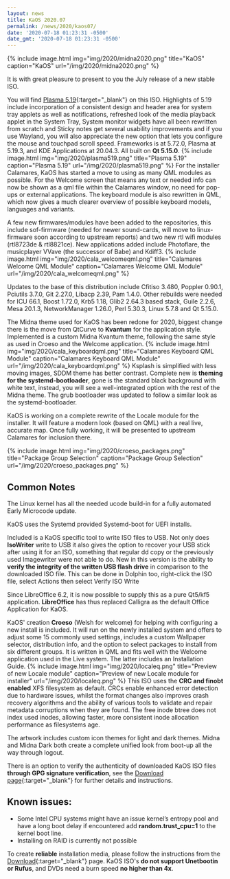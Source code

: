```yaml
---
layout: news
title: KaOS 2020.07
permalink: /news/2020/kaos07/
date: '2020-07-18 01:23:31 -0500'
date_gmt: '2020-07-18 01:23:31 -0500'
---
```


{% include image.html
            img="img/2020/midna2020.png"
            title="KaOS"
            caption="KaOS"
            url="/img/2020/midna2020.png" %}
            
It is with great pleasure to present to you the July release of a new stable ISO. 

You will find [Plasma 5.19](https://kde.org/announcements/plasma-5.19.0){:target="_blank"} on this ISO. Highlights of 5.19 include incorporation of a consistent design and header area for system tray applets as well as notifications, refreshed look of the media playback applet in the System Tray, System monitor widgets have all been rewritten from scratch and Sticky notes get several usability improvements and if you use Wayland, you will also appreciate the new option that lets you configure the mouse and touchpad scroll speed.             Frameworks is at 5.72.0, Plasma at 5.19.3, and KDE Applications at 20.04.3. All built on **Qt 5.15.0**.
{% include image.html
            img="img/2020/plasma519.png"
            title="Plasma 5.19"
            caption="Plasma 5.19"
            url="/img/2020/plasma519.png" %}
For the installer Calamares, KaOS has started a move to using as many QML modules as possible. For the Welcome screen that means any text or needed info can now be shown as a qml file within the Calamares window, no need for pop-ups or external applications. The keyboard module is also rewritten in QML, which now gives a much clearer overview of possible keyboard models, languages and variants.

A few new firmwares/modules have been added to the repositories, this include sof-firmware (needed for newer sound-cards, will move to linux-firmware soon according to upstream reports) and two new rtl wifi modules (rtl8723de & rtl8821ce). New applications added include Photoflare, the musicplayer VVave (the successor of Babe) and Kdiff3.
{% include image.html
            img="img/2020/cala_welcomeqml.png"
            title="Calamares Welcome QML Module"
            caption="Calamares Welcome QML Module"
            url="/img/2020/cala_welcomeqml.png" %}
            
Updates to the base of this distribution include Cfitiso 3.480, Poppler 0.90.1, Pciutils 3.7.0, Git 2.27.0, Libacp 2.39, Pam 1.4.0. Other rebuilds were needed for ICU 66.1, Boost 1.72.0, Krb5 1.18, Glib2 2.64.3 based stack, Guile 2.2.6, Mesa 20.1.3, NetworkManager 1.26.0, Perl 5.30.3, Linux 5.7.8 and Qt 5.15.0. 


The Midna theme used for KaOS has been redone for 2020, biggest change there is the move from QtCurve to **Kvantum** for the application style.  Implemented is a custom Midna Kvantum theme, following the same style as used in Croeso and the Welcome application. 
{% include image.html
            img="img/2020/cala_keyboardqml.png"
            title="Calamares Keyboard QML Module"
            caption="Calamares Keyboard QML Module"
            url="/img/2020/cala_keyboardqml.png" %}
Ksplash is simplified with less moving images, SDDM theme has better contrast.  Complete new is **theming for the systemd-bootloader**, gone is the standard black background with white text, instead, you will see a well-integrated option with the rest of the Midna theme.  The grub bootloader was updated to follow a similar look as the systemd-bootloader.

KaOS is working on a complete rewrite of the Locale module for the installer.  It will feature a modern look (based on QML) with a real live, accurate map.  Once fully working, it will be presented to upstream Calamares for inclusion there.

{% include image.html
            img="img/2020/croeso_packages.png"
            title="Package Group Selection"
            caption="Package Group Selection"
            url="/img/2020/croeso_packages.png" %}

## Common Notes
The Linux kernel has all the needed ucode build-in for a fully automated Early Microcode update. 

KaOS uses the Systemd provided Systemd-boot for UEFI installs.

Included is a KaOS specific tool to write ISO files to USB. Not only does **IsoWriter** write to USB it also gives the option to recover your USB stick after using it for an ISO, something that regular dd copy or the previously used Imagewriter were not able to do.  New in this version is the ability to **verify the integrity of the written USB flash drive** in comparison to the downloaded ISO file.  This can be done in Dolphin too, right-click the ISO file, select Actions then select Verify ISO Write 

Since LibreOffice 6.2, it is now possible to supply this as a pure Qt5/kf5 application. **LibreOffice** has thus replaced Calligra as the default Office Application for KaOS.

KaOS' creation **Croeso** (Welsh for welcome) for helping with configuring a new install is included. It will run on the newly installed system and offers to adjust some 15 commonly used settings, includes a custom Wallpaper selector, distribution info, and the option to select packages to install from six different groups.  It is written in QML and fits well with the Welcome application used in the Live system.  The latter includes an Installation Guide.
{% include image.html
            img="img/2020/localeq.png"
            title="Preview of new Locale module"
            caption="Preview of new Locale module for installer"
            url="/img/2020/localeq.png" %}
This ISO uses the **CRC and finobt enabled** XFS filesystem as default. CRCs enable enhanced error detection due to hardware issues, whilst the format changes also improves crash recovery algorithms and the ability of various tools to validate and repair metadata corruptions when they are found. The free inode btree does not index used inodes, allowing faster, more consistent inode allocation performance as filesystems age.

The artwork includes custom icon themes for light and dark themes. Midna and Midna Dark both create a complete unified look from boot-up all the way through logout.

There is an option to verify the authenticity of downloaded KaOS ISO files **through GPG signature verification**, see the [Download page](https://kaosx.us/pages/download/#authenticity-check){:target="_blank"} for further details and instructions.

## Known issues:
* Some Intel CPU systems might have an issue kernel’s entropy pool and have a long boot delay if encountered add **random.trust_cpu=1** to the kernel boot line.
* Installing on RAID is currently not possible

To create **reliable** installation media, please follow the instructions from the [Download](http://kaosx.us/download/){:target="_blank"} page. KaOS ISO's **do not support Unetbootin or Rufus**, and DVDs need a burn speed **no higher than 4x**.
